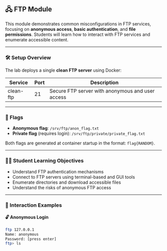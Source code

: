 ## 🖧 FTP Module

This module demonstrates common misconfigurations in FTP services, focusing on **anonymous access**, **basic authentication**, and **file permissions**. Students will learn how to interact with FTP services and enumerate accessible content.

---

### 🛠️ Setup Overview

The lab deploys a single **clean FTP server** using Docker:

| Service   | Port | Description                                      |
| --------- | ---- | ------------------------------------------------ |
| clean-ftp | 21   | Secure FTP server with anonymous and user access |

---

### 📌 Flags

- **Anonymous flag**: `/srv/ftp/anon_flag.txt`
- **Private flag** (requires login): `/srv/ftp/private/private_flag.txt`

Both flags are generated at container startup in the format: `flag{RANDOM}`.

---

### 👨‍🎓 Student Learning Objectives

- Understand FTP authentication mechanisms
- Connect to FTP servers using terminal-based and GUI tools
- Enumerate directories and download accessible files
- Understand the risks of anonymous FTP access

---

### 🧪 Interaction Examples

#### 🔓 Anonymous Login

```bash
ftp 127.0.0.1
Name: anonymous
Password: [press enter]
ftp> ls

```
